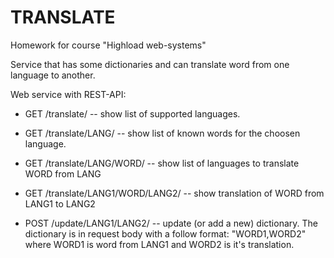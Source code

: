 TRANSLATE
=========

Homework for course "Highload web-systems"

Service that has some dictionaries and can translate word from one language to another.

Web service with REST-API:

* GET /translate/ -- show list of supported languages.

* GET /translate/LANG/ -- show list of known words for the choosen language.

* GET /translate/LANG/WORD/ -- show list of languages to translate WORD from LANG

* GET /translate/LANG1/WORD/LANG2/ -- show translation of WORD from LANG1 to LANG2

* POST /update/LANG1/LANG2/ -- update (or add a new) dictionary. The dictionary is in request body with a follow format: "WORD1,WORD2" where WORD1 is word from LANG1 and WORD2 is it's translation.
